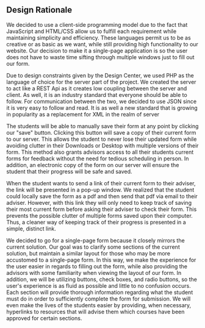 ## Design Rationale

We decided to use a client-side programming model due to the fact that JavaScript and HTML/CSS allow us to fulfill each requirement while maintaining simplicity and efficiency.  These languages permit us to be as creative or as basic as we want, while still providing high functionality to our website. Our decision to make it a single-page application is so the user does not have to waste time sifting through multiple windows just to fill out our form.

Due to design constraints given by the Design Center, we used PHP as the language of choice for the server part of the project. We created the server to act like a REST Api as it creates low coupling between the server and client. As well, it is an industry standard that everyone should be able to follow. For communication between the two, we decided to use JSON since it is very easy to follow and read. It is as well a new standard that is growing in popularity as a replacement for XML in the realm of server

The students will be able to manually save their form at any point by clicking our "save" button.  Clicking this button will save a copy of their current form to our server.  This allows the student to never lose their updated form while avoiding clutter in their Downloads or Desktop with multiple versions of their form.  This method also grants advisors access to all their students current forms for feedback without the need for tedious scheduling in person. In addition, an electronic copy of the form on our server will ensure the student that their progress will be safe and saved.

When the student wants to send a link of their current form to their adviser, the link will be presented in a pop-up window. We realized that the student could locally save the form as a pdf and then send that pdf via email to their adviser. However, with this link they will only need to keep track of saving their most current form before asking their adviser to check their form. This prevents the possible clutter of multiple forms saved upon their computer. Thus, a cleaner way of keeping track of their progress is presented in a simple, distinct link.

We decided to go for a single-page form because it closely mirrors the current solution. Our goal was to clarify some sections of the current solution, but maintain a similar layout for those who may be more accustomed to a single-page form. In this way, we make the experience for the user easier in regards to filling out the form, while also providing the advisors with some familiarity when viewing the layout of our form. In addition, we will be utilizing buttons, check boxes, and radio buttons, so the user's experience is as fluid as possible and little to no confusion occurs. Each section will provide thorough information regarding what the student must do in order to sufficiently complete the form for submission. We will even make the lives of the students easier by providing, when necessary, hyperlinks to resources that will advise them which courses have been approved for certain sections.
